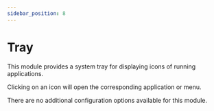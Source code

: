 ```yaml
---
sidebar_position: 8
---
```


# Tray

This module provides a system tray for displaying icons of running applications.

Clicking on an icon will open the corresponding application or menu.

There are no additional configuration options available for this module.
